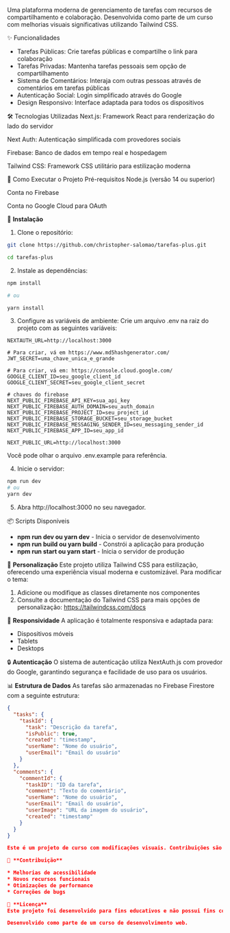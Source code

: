 Uma plataforma moderna de gerenciamento de tarefas com recursos de compartilhamento e colaboração. Desenvolvida como parte de um curso com melhorias visuais significativas utilizando Tailwind CSS.

✨ Funcionalidades
* Tarefas Públicas: Crie tarefas públicas e compartilhe o link para colaboração
* Tarefas Privadas: Mantenha tarefas pessoais sem opção de compartilhamento
* Sistema de Comentários: Interaja com outras pessoas através de comentários em tarefas públicas
* Autenticação Social: Login simplificado através do Google
* Design Responsivo: Interface adaptada para todos os dispositivos

🛠️ Tecnologias Utilizadas
Next.js: Framework React para renderização do lado do servidor

Next Auth: Autenticação simplificada com provedores sociais

Firebase: Banco de dados em tempo real e hospedagem

Tailwind CSS: Framework CSS utilitário para estilização moderna

🚀 Como Executar o Projeto
Pré-requisitos
Node.js (versão 14 ou superior)

Conta no Firebase

Conta no Google Cloud para OAuth

🚀 **Instalação**

1. Clone o repositório:

```bash
git clone https://github.com/christopher-salomao/tarefas-plus.git

cd tarefas-plus
```

2. Instale as dependências:

```bash
npm install

# ou

yarn install
```

3. Configure as variáveis de ambiente:
Crie um arquivo .env na raiz do projeto com as seguintes variáveis:

```env
NEXTAUTH_URL=http://localhost:3000

# Para criar, vá em https://www.md5hashgenerator.com/
JWT_SECRET=uma_chave_unica_e_grande

# Para criar, vá em: https://console.cloud.google.com/
GOOGLE_CLIENT_ID=seu_google_client_id
GOOGLE_CLIENT_SECRET=seu_google_client_secret

# chaves do firebase
NEXT_PUBLIC_FIREBASE_API_KEY=sua_api_key
NEXT_PUBLIC_FIREBASE_AUTH_DOMAIN=seu_auth_domain
NEXT_PUBLIC_FIREBASE_PROJECT_ID=seu_project_id
NEXT_PUBLIC_FIREBASE_STORAGE_BUCKET=seu_storage_bucket
NEXT_PUBLIC_FIREBASE_MESSAGING_SENDER_ID=seu_messaging_sender_id
NEXT_PUBLIC_FIREBASE_APP_ID=seu_app_id

NEXT_PUBLIC_URL=http://localhost:3000
```

Você pode olhar o arquivo .env.example para referência.

4. Inicie o servidor:

```bash
npm run dev
# ou
yarn dev
```

5. Abra http://localhost:3000 no seu navegador.

📦 Scripts Disponíveis
* **npm run dev ou yarn dev**     - Inicia o servidor de desenvolvimento
* **npm run build ou yarn build** - Constrói a aplicação para produção
* **npm run start ou yarn start** - Inicia o servidor de produção

🎨 **Personalização**
Este projeto utiliza Tailwind CSS para estilização, oferecendo uma experiência visual moderna e customizável. Para modificar o tema:

1. Adicione ou modifique as classes diretamente nos componentes
2. Consulte a documentação do Tailwind CSS para mais opções de personalização: https://tailwindcss.com/docs

📱 **Responsividade**
A aplicação é totalmente responsiva e adaptada para:

* Dispositivos móveis
* Tablets
* Desktops

🔒 **Autenticação**
O sistema de autenticação utiliza NextAuth.js com provedor do Google, garantindo segurança e facilidade de uso para os usuários.

📊 **Estrutura de Dados**
As tarefas são armazenadas no Firebase Firestore com a seguinte estrutura:

```json
{
  "tasks": {
    "taskId": {
      "task": "Descrição da tarefa",
      "isPublic": true,
      "created": "timestamp",
      "userName": "Nome do usuário",
      "userEmail": "Email do usuário"
    }
  },
  "comments": {
    "commentId": {
      "taskID": "ID da tarefa",
      "comment": "Texto do comentário",
      "userName": "Nome do usuário",
      "userEmail": "Email do usuário",
      "userImage": "URL da imagem do usuário",
      "created": "timestamp"
    }
  }
}

Este é um projeto de curso com modificações visuais. Contribuições são bem-vindas para:

🤝 **Contribuição**

* Melhorias de acessibilidade
* Novos recursos funcionais
* Otimizações de performance
* Correções de bugs

📄 **Licença**
Este projeto foi desenvolvido para fins educativos e não possui fins comerciais.

Desenvolvido como parte de um curso de desenvolvimento web.
